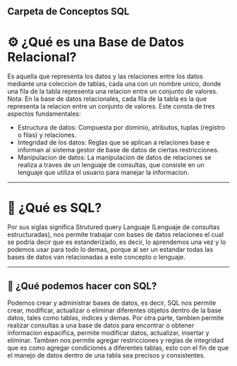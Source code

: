 ## Carpeta de Conceptos SQL

# ⚙️ ¿Qué es una Base de Datos Relacional?
Es aquella que representa los datos y las relaciones entre los datos mediante una coleccion de tablas, cada una con un nombre unico, donde una fila de la tabla representa una relacion entre un conjunto de valores. Nota: En la base de datos relacionales, cada fila de la tabla es la que representa la relacion entre un conjunto de valores. Este consta de tres aspectos fundamentales:
- Estructura de datos: Compuesta por dominio, atributos, tuplas (registro o filas) y relaciones.
- Integridad de los datos: Reglas que se aplican a relaciones base e informan al sistema gestor de base de datos de ciertas restricciones.
- Manipulacion de datos: La manipulacion de datos de relaciones se realiza a traves de un lenguaje de consultas, que consiste en un lenguaje que utiliza el usuario para manejar la informacion.

-----
# 🧱 ¿Qué es SQL?
Por sus siglas significa Strutured query Languaje (Lenguaje de consultas estructuradas), nos permite trabajar con bases de datos relaciones el cual se podria decir que es estanderizado, es decir, lo aprendemos una vez y lo podemos usar para todo lo demas, porque al ser un estandar todas las bases de datos van relacionadas a este concepto o lenguaje.


-----
## 🧠 ¿Qué podemos hacer con SQL?
Podemos crear y administrar bases de datos, es decir, SQL nos permite crear, modificar, actualizar o eliminar diferentes objetos dentro de la base datos, tales como tablas, indices y demas. Por otra parte, tambien permite realizar consultas a una base de datos para encontrar o obtener informacion espacifica, permite modificar datos, actualizar, insertar y eliminar. Tambien nos permite agregar restricciones y reglas de integridad que es como agregar condiciones a diferentes tablas, esto con el fin de que el manejo de datos dentro de una tabla sea precisos y consistentes.
